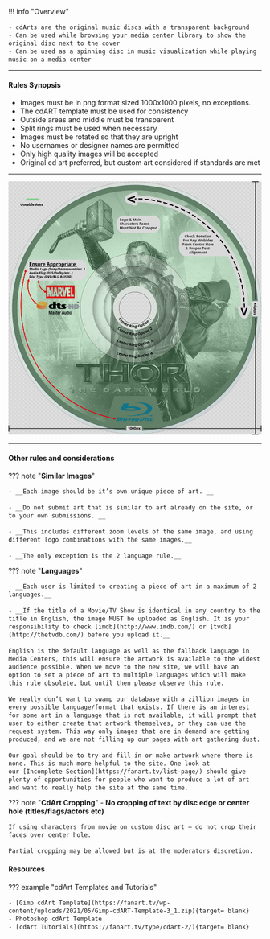 !!! info "Overview"

    - cdArts are the original music discs with a transparent background
    - Can be used while browsing your media center library to show the original disc next to the cover
    - Can be used as a spinning disc in music visualization while playing music on a media center

---

#### **Rules Synopsis**

- Images must be in png format sized 1000x1000 pixels, no exceptions.
- The cdART template must be used for consistency
- Outside areas and middle must be transparent
- Split rings must be used when necessary
- Images must be rotated so that they are upright
- No usernames or designer names are permitted
- Only high quality images will be accepted
- Original cd art preferred, but custom art considered if standards are met
 
---

<img src="../../../assets/images/sizing-template-cdart.jpg" onmouseover="this.src='../../../assets/images/sizing-template-cdart.png'" onmouseout="this.src='../../../assets/images/sizing-template-cdart.jpg'"/>

---

#### __Other rules and considerations__

??? note "**Similar Images**"  

    - __Each image should be it’s own unique piece of art. __

    - __Do not submit art that is similar to art already on the site, or to your own submissions. __

    - __This includes different zoom levels of the same image, and using different logo combinations with the same images.__

    - __The only exception is the 2 language rule.__
    


??? note "**Languages**"

    - __Each user is limited to creating a piece of art in a maximum of 2 languages.__

    - __If the title of a Movie/TV Show is identical in any country to the title in English, the image MUST be uploaded as English. It is your responsibility to check [imdb](http://www.imdb.com/) or [tvdb](http://thetvdb.com/) before you upload it.__

    English is the default language as well as the fallback language in Media Centers, this will ensure the artwork is available to the widest audience possible. When we move to the new site, we will have an option to set a piece of art to multiple languages which will make this rule obsolete, but until then please observe this rule.

    We really don’t want to swamp our database with a zillion images in every possible language/format that exists. If there is an interest for some art in a language that is not available, it will prompt that user to either create that artwork themselves, or they can use the request system. This way only images that are in demand are getting produced, and we are not filling up our pages with art gathering dust.  
    
    Our goal should be to try and fill in or make artwork where there is none. This is much more helpful to the site. One look at our [Incomplete Section](https://fanart.tv/list-page/) should give plenty of opportunities for people who want to produce a lot of art and want to really help the site at the same time.


??? note "**CdArt Cropping**"
    - __No cropping of text by disc edge or center hole (titles/flags/actors etc)__
 
    If using characters from movie on custom disc art – do not crop their faces over center hole.  
    
    Partial cropping may be allowed but is at the moderators discretion. 


#### __Resources__

??? example "cdArt Templates and Tutorials"

    - [Gimp cdArt Template](https://fanart.tv/wp-content/uploads/2021/05/Gimp-cdART-Template-3_1.zip){target= blank}
    - Photoshop cdArt Template
    - [cdArt Tutorials](https://fanart.tv/type/cdart-2/){target= blank}
    